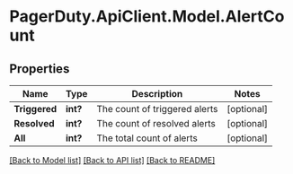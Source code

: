 # PagerDuty.ApiClient.Model.AlertCount
## Properties

Name | Type | Description | Notes
------------ | ------------- | ------------- | -------------
**Triggered** | **int?** | The count of triggered alerts | [optional] 
**Resolved** | **int?** | The count of resolved alerts | [optional] 
**All** | **int?** | The total count of alerts | [optional] 

[[Back to Model list]](../README.md#documentation-for-models) [[Back to API list]](../README.md#documentation-for-api-endpoints) [[Back to README]](../README.md)

